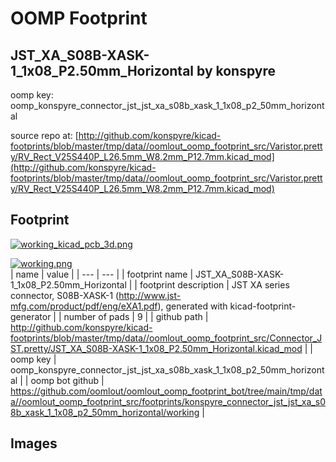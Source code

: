 # OOMP Footprint  
## JST_XA_S08B-XASK-1_1x08_P2.50mm_Horizontal  by konspyre  
  
oomp key: oomp_konspyre_connector_jst_jst_xa_s08b_xask_1_1x08_p2_50mm_horizontal  
  
source repo at: [http://github.com/konspyre/kicad-footprints/blob/master/tmp/data//oomlout_oomp_footprint_src/Varistor.pretty/RV_Rect_V25S440P_L26.5mm_W8.2mm_P12.7mm.kicad_mod](http://github.com/konspyre/kicad-footprints/blob/master/tmp/data//oomlout_oomp_footprint_src/Varistor.pretty/RV_Rect_V25S440P_L26.5mm_W8.2mm_P12.7mm.kicad_mod)  
## Footprint  
  
[![working_kicad_pcb_3d.png](working_kicad_pcb_3d_600.png)](working_kicad_pcb_3d.png)  
  
[![working.png](working_600.png)](working.png)  
| name | value | 
| --- | --- | 
| footprint name | JST_XA_S08B-XASK-1_1x08_P2.50mm_Horizontal | 
| footprint description | JST XA series connector, S08B-XASK-1 (http://www.jst-mfg.com/product/pdf/eng/eXA1.pdf), generated with kicad-footprint-generator | 
| number of pads | 9 | 
| github path | http://github.com/konspyre/kicad-footprints/blob/master/tmp/data//oomlout_oomp_footprint_src/Connector_JST.pretty/JST_XA_S08B-XASK-1_1x08_P2.50mm_Horizontal.kicad_mod | 
| oomp key | oomp_konspyre_connector_jst_jst_xa_s08b_xask_1_1x08_p2_50mm_horizontal | 
| oomp bot github | https://github.com/oomlout/oomlout_oomp_footprint_bot/tree/main/tmp/data//oomlout_oomp_footprint_src/footprints/konspyre_connector_jst_jst_xa_s08b_xask_1_1x08_p2_50mm_horizontal/working | 
## Images  
